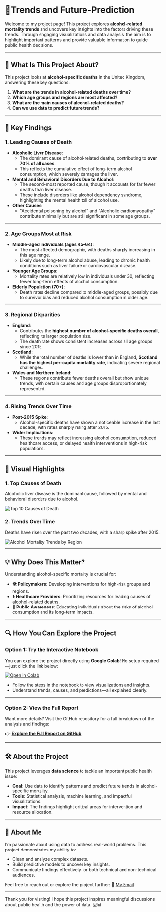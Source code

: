 # 🎯**Trends and Future-Prediction**

Welcome to my project page! This project explores **alcohol-related mortality trends** and uncovers key insights into the factors driving these trends. Through engaging visualizations and data analysis, the aim is to highlight important patterns and provide valuable information to guide public health decisions.

---

## 📌 **What Is This Project About?**

This project looks at **alcohol-specific deaths** in the United Kingdom, answering these key questions:
1. **What are the trends in alcohol-related deaths over time?**
2. **Which age groups and regions are most affected?**
3. **What are the main causes of alcohol-related deaths?**
4. **Can we use data to predict future trends?**

---
## 🌟 **Key Findings**

### 1. **Leading Causes of Death**
- **Alcoholic Liver Disease**:
  - The dominant cause of alcohol-related deaths, contributing to **over 70% of all cases**.
  - This reflects the cumulative effect of long-term alcohol consumption, which severely damages the liver.
- **Mental and Behavioral Disorders Due to Alcohol**:
  - The second-most reported cause, though it accounts for far fewer deaths than liver disease.
  - These include disorders like alcohol dependency syndrome, highlighting the mental health toll of alcohol use.
- **Other Causes**:
  - "Accidental poisoning by alcohol" and "Alcoholic cardiomyopathy" contribute minimally but are still significant in some age groups.

---

### 2. **Age Groups Most at Risk**
- **Middle-aged individuals (ages 45–64)**:
  - The most affected demographic, with deaths sharply increasing in this age range.
  - Likely due to long-term alcohol abuse, leading to chronic health conditions such as liver failure or cardiovascular disease.
- **Younger Age Groups**:
  - Mortality rates are relatively low in individuals under 30, reflecting fewer long-term effects of alcohol consumption.
- **Elderly Population (70+)**:
  - Death rates decline compared to middle-aged groups, possibly due to survivor bias and reduced alcohol consumption in older age.

---

### 3. **Regional Disparities**
- **England**:
  - Contributes the **highest number of alcohol-specific deaths overall**, reflecting its larger population size.
  - The death rate shows consistent increases across all age groups since 2015.
- **Scotland**:
  - While the total number of deaths is lower than in England, **Scotland has the highest per-capita mortality rate**, indicating severe regional challenges.
- **Wales and Northern Ireland**:
  - These regions contribute fewer deaths overall but show unique trends, with certain causes and age groups disproportionately represented.

---

### 4. **Rising Trends Over Time**
- **Post-2015 Spike**:
  - Alcohol-specific deaths have shown a noticeable increase in the last decade, with rates sharply rising after 2015.
- **Wider Implications**:
  - These trends may reflect increasing alcohol consumption, reduced healthcare access, or delayed health interventions in high-risk populations.

---

## 🎨 **Visual Highlights**

### 1. **Top Causes of Death**
Alcoholic liver disease is the dominant cause, followed by mental and behavioral disorders due to alcohol.

![Top 10 Causes of Death](output/top_causes.png)



### 2. **Trends Over Time**
Deaths have risen over the past two decades, with a sharp spike after 2015.

![Alcohol Mortality Trends by Region](output/trends_by_region.png)

---

## 💡 **Why Does This Matter?**

Understanding alcohol-specific mortality is crucial for:
- **🛠️ Policymakers**: Developing interventions for high-risk groups and regions.
- **⚕️ Healthcare Providers**: Prioritizing resources for leading causes of alcohol-related deaths.
- **📢 Public Awareness**: Educating individuals about the risks of alcohol consumption and its long-term impacts.

---

## 🔍 **How You Can Explore the Project**

### **Option 1: Try the Interactive Notebook**
You can explore the project directly using **Google Colab**! No setup required—just click the link below:

[![Open in Colab](https://colab.research.google.com/assets/colab-badge.svg)](https://colab.research.google.com/your-colab-notebook-link)

- Follow the steps in the notebook to view visualizations and insights.
- Understand trends, causes, and predictions—all explained clearly.

---

### **Option 2: View the Full Report**
Want more details? Visit the GitHub repository for a full breakdown of the analysis and findings:

👉 [**Explore the Full Report on GitHub**](https://github.com/yourusername/Alcohol-Mortality-Analysis)

---

## 🛠️ **About the Project**
This project leverages **data science** to tackle an important public health issue:
- **Goal**: Use data to identify patterns and predict future trends in alcohol-specific mortality.
- **Tools**: Statistical analysis, machine learning, and impactful visualizations.
- **Impact**: The findings highlight critical areas for intervention and resource allocation.

---

## 🤝 **About Me**
I’m passionate about using data to address real-world problems. This project demonstrates my ability to:
- Clean and analyze complex datasets.
- Build predictive models to uncover key insights.
- Communicate findings effectively for both technical and non-technical audiences.

Feel free to reach out or explore the project further:
📧 [My Email](mailto:mahesh.k7667@gmail.com)

---

Thank you for visiting! I hope this project inspires meaningful discussions about public health and the power of data. 💻📊
